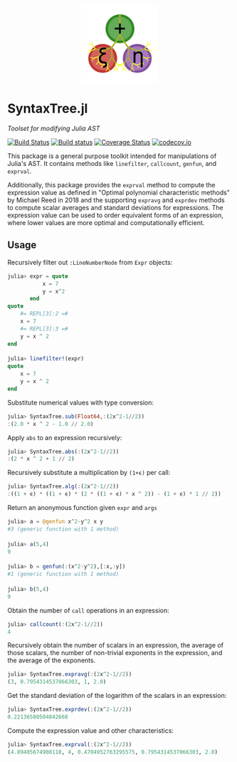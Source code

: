 <p align="center">
  <img src="./docs/src/assets/logo.png" alt="SyntaxTree.jl"/>
</p>

# SyntaxTree.jl

*Toolset for modifying Julia AST*

[![Build Status](https://travis-ci.org/chakravala/SyntaxTree.jl.svg?branch=master)](https://travis-ci.org/chakravala/SyntaxTree.jl)
[![Build status](https://ci.appveyor.com/api/projects/status/udd0yvrqkeqa5hbp?svg=true)](https://ci.appveyor.com/project/chakravala/syntaxtree-jl)
[![Coverage Status](https://coveralls.io/repos/chakravala/SyntaxTree.jl/badge.svg?branch=master&service=github)](https://coveralls.io/github/chakravala/SyntaxTree.jl?branch=master)
[![codecov.io](http://codecov.io/github/chakravala/SyntaxTree.jl/coverage.svg?branch=master)](http://codecov.io/github/chakravala/SyntaxTree.jl?branch=master)

This package is a general purpose toolkit intended for manipulations of Julia's AST. It contains methods like `linefilter`, `callcount`, `genfun`, and `exprval`.

Additionally, this package provides the `exprval` method to compute the expression value as defined in "Optimal polynomial characteristic methods" by Michael Reed in 2018 and the supporting `expravg` and `exprdev` methods to compute scalar averages and standard deviations for expressions. The expression value can be used to order equivalent forms of an expression, where lower values are more optimal and computationally efficient.

## Usage

Recursively filter out `:LineNumberNode` from `Expr` objects:
```Julia
julia> expr = quote
           x = 7
           y = x^2
       end
quote
    #= REPL[3]:2 =#
    x = 7
    #= REPL[3]:3 =#
    y = x ^ 2
end

julia> linefilter!(expr)
quote
    x = 7
    y = x ^ 2
end
```

Substitute numerical values with type conversion:
```Julia
julia> SyntaxTree.sub(Float64,:(2x^2-1//2))
:(2.0 * x ^ 2 - 1.0 // 2.0)
```

Apply `abs` to an expression recursively:
```Julia
julia> SyntaxTree.abs(:(2x^2-1//2))
:(2 * x ^ 2 + 1 // 2)
```

Recursively substitute a multiplication by `(1+ϵ)` per call:
```Julia
julia> SyntaxTree.alg(:(2x^2-1//2))
:((1 + ϵ) * ((1 + ϵ) * (2 * ((1 + ϵ) * x ^ 2)) - (1 + ϵ) * 1 // 2))
```

Return an anonymous function given `expr` and `args`
```Julia
julia> a = @genfun x^2-y^2 x y
#3 (generic function with 1 method)

julia> a(5,4)
9

julia> b = genfun(:(x^2-y^2),[:x,:y])
#1 (generic function with 1 method)

julia> b(5,4)
9
```

Obtain the number of `call` operations in an expression:
```Julia
julia> callcount(:(2x^2-1//2))
4
```

Recursively obtain the number of scalars in an expression, the average of those scalars, the number of non-trivial exponents in the expression, and the average of the exponents.
```Julia
julia> SyntaxTree.expravg(:(2x^2-1//2))
(3, 0.7954314537066303, 1, 2.0)
```

Get the standard deviation of the logarithm of the scalars in an expression:
```Julia
julia> SyntaxTree.exprdev(:(2x^2-1//2))
0.22136580504842668
```

Compute the expression value and other characteristics:
```Julia
julia> SyntaxTree.exprval(:(2x^2-1//2))
(4.89405674908118, 4, 0.4704952763295575, 0.7954314537066303, 2.0)
```
